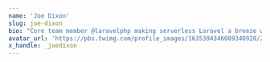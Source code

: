 ```yaml
---
name: 'Joe Dixon'
slug: joe-dixon
bio: "Core team member @laravelphp making serverless Laravel a breeze with Vapor\n\nMaintainer @laravelio and working on https://t.co/cvEU2CSOhK"
avatar_url: 'https://pbs.twimg.com/profile_images/1635394346089340928/ZZ-H1GZn_200x200.jpg'
x_handle: _joedixon
---
```

